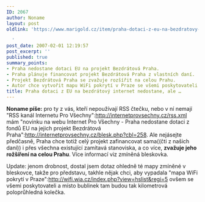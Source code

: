 ```yaml
---
ID: 2067
author: Noname
layout: post
oldlink: 'https://www.marigold.cz/item/praha-dotaci-z-eu-na-bezdratovy-internet-nedostane-ale

  '
post_date: 2007-02-01 12:19:57
post_excerpt: ''
published: true
summary_points:
- Praha nedostane dotaci EU na projekt Bezdrátová Praha.
- Praha plánuje financovat projekt Bezdrátová Praha z vlastních daní.
- Projekt Bezdrátová Praha se zvažuje rozšířit na celou Prahu.
- Autor chce vytvořit mapu WiFi pokrytí v Praze se všemi poskytovateli.
title: Praha dotaci z EU na bezdrátový internet nedostane, ale …
---
```


<texy>**Noname píše:** pro ty z vás, kteří nepoužívají RSS čtečku, nebo v ní nemají "RSS kanál Internetu Pro Všechny":http://internetprovsechny.cz/rss.xml mám "novinku na webu Internet Pro Všechny - Praha nedostane dotaci z fondů EU na jejich projekt Bezdrátová Praha":http://internetprovsechny.cz/blesk.php?cbl=258. Ale nejásejte předčasně, Praha chce totiž celý projekt zafinancovat sama((čti z našich daní)) i přes všechna existující zamítavá stanoviska, a co více, **zvažuje jeho rožšíření na celou Prahu**. Více informací viz zmíněná bleskovka.

Update: jenom drobnost, dostal jsem dotaz ohledně té mapy zmíněné v bleskovce, takže pro představu, takhle nějak chci, aby vypadala "mapa WiFi pokrytí v Praze":http://wifi.wia.cz/index.php?view=hslist&regi=5 ovšem se všemi poskytovateli a místo bublinek tam budou tak kilometrová poloprůhledná kolečka.